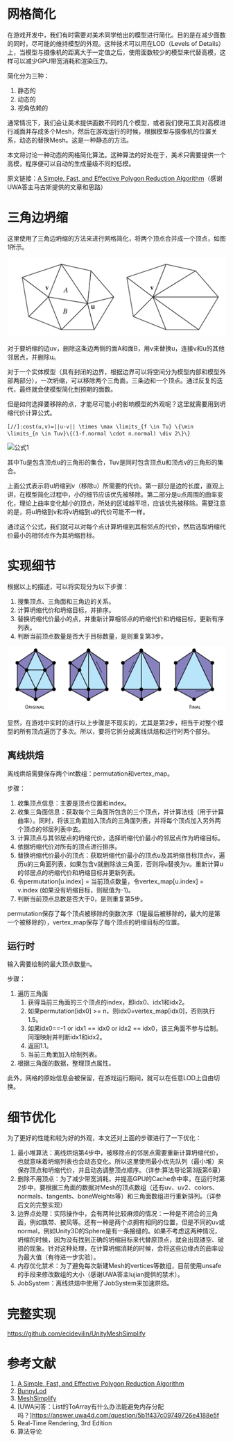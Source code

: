 # 网格简化

在游戏开发中，我们有时需要对美术同学给出的模型进行简化。目的是在减少面数的同时，尽可能的维持模型的外观。这种技术可以用在LOD（Levels of Details）上，当模型与摄像机的距离大于一定值之后，使用面数较少的模型来代替高模，这样可以减少GPU带宽消耗和渲染压力。

简化分为三种：
1. 静态的
2. 动态的
3. 视角依赖的

通常情况下，我们会让美术提供面数不同的几个模型，或者我们使用工具对高模进行减面并存成多个Mesh，然后在游戏运行的时候，根据模型与摄像机的位置关系，动态的替换Mesh。这是一种静态的方法。

本文将讨论一种动态的网格简化算法。这种算法的好处在于，美术只需要提供一个高模，程序便可以自动的生成量级不同的低模。

原文链接：[A Simple, Fast, and Effective Polygon Reduction Algorithm](http://dev.gameres.com/Program/Visual/3D/PolygonReduction.pdf)（感谢UWA答主马古斯提供的文章和思路）

# 三角边坍缩

这里使用了三角边坍缩的方法来进行网格简化，将两个顶点合并成一个顶点，如图1所示。

![1](pic/EdgeCollapse.png) 

对于要坍缩的边uv，删除这条边两侧的面A和面B，用v来替换u，连接v和u的其他邻居点，并删除u。

对于一个实体模型（具有封闭的边界，根据边界可以将空间分为模型内部和模型外部两部分），一次坍缩，可以移除两个三角面，三条边和一个顶点。通过反复的迭代，最终就会使模型简化到预期的面数。

但是如何选择要移除的点，才能尽可能小的影响模型的外观呢？这里就需要用到坍缩代价计算公式。

```
[//]:cost(u,v)=||u-v|| \times \max \limits_{f \in Tu} \{\min \limits_{n \in Tuv}\{(1-f.normal \cdot n.normal) \div 2\}\}
```
![公式1](https://www.zhihu.com/equation?tex=cost(u%2Cv)%3D%7C%7Cu-v%7C%7C%20%5Ctimes%20%5Cmax%20%5Climits_%7Bf%20%5Cin%20Tu%7D%20%5C%7B%5Cmin%20%5Climits_%7Bn%20%5Cin%20Tuv%7D%5C%7B(1-f.normal%20%5Ccdot%20n.normal)%20%5Cdiv%202%5C%7D%5C%7D&preview=true)

其中Tu是包含顶点u的三角形的集合，Tuv是同时包含顶点u和顶点v的三角形的集合。

上面公式表示将u坍缩到v（移除u）所需要的代价。第一部分是边的长度，直观上讲，在模型简化过程中，小的细节应该优先被移除。第二部分是u点周围的曲率变化，理论上曲率变化越小的顶点，所处的区域越平坦，应该优先被移除。需要注意的是，将u坍缩到v和将v坍缩到u的代价可能不一样。

通过这个公式，我们就可以对每个点计算坍缩到其相邻点的代价，然后选取坍缩代价最小的相邻点作为其坍缩目标。

# 实现细节

根据以上的描述，可以将实现分为以下步骤：
1. 搜集顶点、三角面和三角边的关系。
2. 计算坍缩代价和坍缩目标，并排序。
3. 替换坍缩代价最小的点，并重新计算相邻点的坍缩代价和坍缩目标，更新有序列表。
4. 判断当前顶点数量是否大于目标数量，是则重复第3步。

![2](pic/Reduction.png)

显然，在游戏中实时的进行以上步骤是不现实的，尤其是第2步，相当于对整个模型的所有顶点遍历了多次。所以，要将它拆分成离线烘焙和运行时两个部分。

## 离线烘焙

离线烘焙需要保存两个int数组：permutation和vertex_map。

步骤：
1. 收集顶点信息：主要是顶点位置和index。
2. 收集三角面信息：获取每个三角面所包含的三个顶点，并计算法线（用于计算曲率）。同时，将该三角面加入顶点的三角面列表，并将每个顶点加入另外两个顶点的邻居列表中去。
3. 计算顶点与其邻居点的坍缩代价，选择坍缩代价最小的邻居点作为坍缩目标。
4. 依据坍缩代价对所有的顶点进行排序。
5. 替换坍缩代价最小的顶点：获取坍缩代价最小的顶点u及其坍缩目标顶点v，遍历u的三角面列表，如果包含v就删除该三角面，否则将u替换为v。重新计算u的邻居点的坍缩代价和坍缩目标并更新列表。
6. 令permutation[u.index] = 当前顶点数量，令vertex_map[u.index] = v.index (如果没有坍缩目标，则赋值为-1)。
7. 判断当前顶点总数是否大于0，是则重复第5步。

permutation保存了每个顶点被移除的倒数次序（1是最后被移除的，最大的是第一个被移除的），vertex_map保存了每个顶点的坍缩目标的位置。

## 运行时

输入需要绘制的最大顶点数量n。

步骤：
1. 遍历三角面
	1. 获得当前三角面的三个顶点的index，即idx0、idx1和idx2。
	2. 如果permutation[idx0] >= n，则idx0=vertex_map[idx0]，否则执行1.5。
	3. 如果idx0==-1 or idx1 == idx0 or idx2 == idx0，该三角面不参与绘制。同理映射并判断idx1和idx2。
	4. 返回1.1。
	5. 当前三角面加入绘制列表。
2. 根据三角面的数据，整理顶点属性。

此外，网格的原始信息会被保留，在游戏运行期间，就可以在任意LOD上自由切换。

# 细节优化

为了更好的性能和较为好的外观，本文还对上面的步骤进行了一下优化：
1. 最小堆算法：离线烘焙第4步中，被移除点的邻居点需要重新计算坍缩代价，也就意味着坍缩列表也会动态变化。所以这里使用最小优先队列（最小堆）来保存顶点和坍缩代价，并且动态调整顶点顺序。（详参:算法导论第3版第6章）
2. 删除不用顶点：为了减少带宽消耗，并提高GPU的Cache命中率，在运行时第2步中，要根据三角面的数据对Mesh的顶点数组（还有uv、uv2、colors、normals、tangents、boneWeights等）和三角面数组进行重新排列。（详参后文的完整实现）
3. 边界点处理：实际操作中，会有两种比较麻烦的情况：一种是不闭合的三角面，例如飘带、披风等。还有一种是两个点拥有相同的位置，但是不同的uv或normal，例如Unity3D的Sphere是有一条接缝的。如果不考虑这两种情况，坍缩的时候，因为没有找到正确的坍缩目标来代替原顶点，就会出现镂空、破损的现象。针对这种处理，在计算坍缩消耗的时候，会将这些边缘点的曲率设为最大值（有待进一步实验）。
4. 内存优化禁术：为了避免每次新建Mesh的vertices等数组，目前使用unsafe的手段来修改数组的大小（感谢UWA答主lujian提供的禁术）。
5. JobSystem：离线烘焙中使用了JobSystem来加速烘焙。

# 完整实现

https://github.com/ecidevilin/UnityMeshSimplify

# 参考文献

1. [A Simple, Fast, and Effective Polygon Reduction Algorithm](http://dev.gameres.com/Program/Visual/3D/PolygonReduction.pdf)
2. [BunnyLod](https://download.csdn.net/download/ecidevilin/10729117)
3. [MeshSimplify](https://assetstore.unity.com/packages/tools/modeling/mesh-simplify-43658)
4. [UWA问答：List的ToArray有什么办法能避免内存分配吗？]https://answer.uwa4d.com/question/5b1f437c09749726e4188e5f
5. Real-Time Rendering, 3rd Edition
6. 算法导论